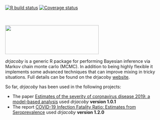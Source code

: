 
<!-- README.md is generated from README.Rmd. Please edit that file -->

<!-- badges: start -->

[![R build
status](https://github.com/mrc-ide/drjacoby/workflows/R-CMD-check/badge.svg)](https://github.com/mrc-ide/drjacoby/actions)
[![Coverage
status](https://codecov.io/gh/mrc-ide/drjacoby/branch/master/graph/badge.svg)](https://codecov.io/github/mrc-ide/drjacoby?branch=master)
<!-- badges: end -->

<br/> <br/>
<img src="https://raw.githubusercontent.com/mrc-ide/drjacoby/master/R_ignore/images/logo2.png" height="93px" width="300px" />
<br/>

*drjacoby* is a generic R package for performing Bayesian inference via
Markov chain monte carlo (MCMC). In addition to being highly flexible it
implements some advanced techniques that can improve mixing in tricky
situations. Full details can be found on the drjacoby
[website](https://mrc-ide.github.io/drjacoby/).

So far, *drjacoby* has been used in the following projects:

  - The paper [Estimates of the severity of coronavirus disease 2019: a
    model-based
    analysis](https://doi.org/10.1016/S1473-3099\(20\)30243-7) used
    *drjacoby* **version 1.0.1**
  - The report [COVID-19 Infection Fatality Ratio: Estimates from
    Seroprevalence](https://www.imperial.ac.uk/mrc-global-infectious-disease-analysis/covid-19/report-34-ifr/)
    used *drjacoby* **version 1.2.0**
